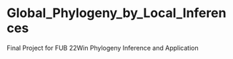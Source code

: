 # Global_Phylogeny_by_Local_Inferences
Final Project for FUB 22Win Phylogeny Inference and Application
